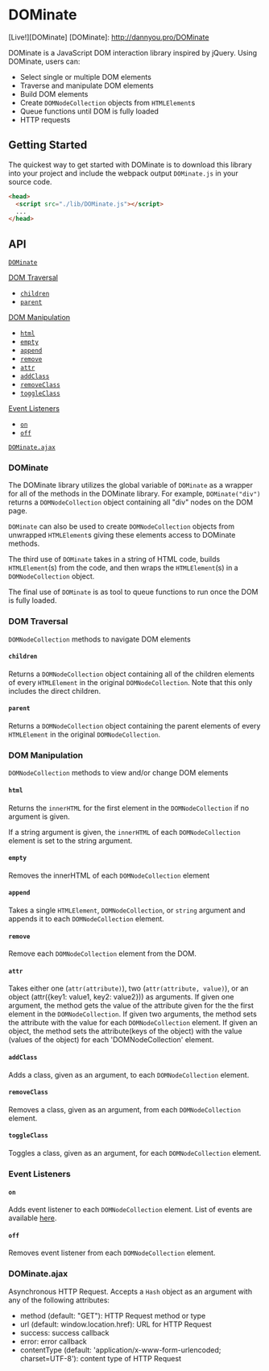 # DOMinate

[Live!][DOMinate]
[DOMinate]: http://dannyou.pro/DOMinate

DOMinate is a JavaScript DOM interaction library inspired by jQuery.  Using DOMinate, users can:
  * Select single or multiple DOM elements
  * Traverse and manipulate DOM elements
  * Build DOM elements
  * Create `DOMNodeCollection` objects from `HTMLElement`s
  * Queue functions until DOM is fully loaded
  * HTTP requests

## Getting Started

The quickest way to get started with DOMinate is to download this library into your project and include the webpack output `DOMinate.js` in your source code.

```html
<head>
  <script src="./lib/DOMinate.js"></script>
  ...
</head>
```

## API

[`DOMinate`](#l)  

[DOM Traversal](#dom-traversal)  
  * [`children`](#children)  
  * [`parent`](#parent)  

[DOM Manipulation](#dom-manipulation)  
  * [`html`](#html)  
  * [`empty`](#empty)  
  * [`append`](#append)  
  * [`remove`](#remove)  
  * [`attr`](#attr)  
  * [`addClass`](#addclass)  
  * [`removeClass`](#removeclass)  
  * [`toggleClass`](#toggleclass)  

[Event Listeners](#event-listeners)  
  * [`on`](#on)  
  * [`off`](#off)  

[`DOMinate.ajax`](#lajax)  

### DOMinate

The DOMinate library utilizes the global variable of `DOMinate` as a wrapper for all of the methods in the DOMinate library. For example, `DOMinate("div")` returns a `DOMNodeCollection` object containing all "div" nodes on the DOM page.

`DOMinate` can also be used to create `DOMNodeCollection` objects from unwrapped `HTMLElement`s giving these elements access to DOMinate methods.  

The third use of `DOMinate` takes in a string of HTML code, builds `HTMLElement`(s) from the code, and then wraps the `HTMLElement`(s) in a `DOMNodeCollection` object.

The final use of `DOMinate` is as tool to queue functions to run once the DOM is fully loaded.

### DOM Traversal

`DOMNodeCollection` methods to navigate DOM elements

#### `children`

Returns a `DOMNodeCollection` object containing all of the children elements of every `HTMLElement` in the original `DOMNodeCollection`.  Note that this only includes the direct children.

#### `parent`

Returns a `DOMNodeCollection` object containing the parent elements of every `HTMLElement` in the original `DOMNodeCollection`.  

### DOM Manipulation

`DOMNodeCollection` methods to view and/or change DOM elements

#### `html`

Returns the `innerHTML` for the first element in the `DOMNodeCollection` if no argument is given.

If a string argument is given, the `innerHTML` of each `DOMNodeCollection` element is set to the string argument.

#### `empty`

Removes the innerHTML of each `DOMNodeCollection` element

#### `append`

Takes a single `HTMLElement`, `DOMNodeCollection`, or `string` argument and appends it to each `DOMNodeCollection` element.

#### `remove`

Remove each `DOMNodeCollection` element from the DOM.

#### `attr`

Takes either one (`attr(attribute)`), two (`attr(attribute, value)`), or an object (attr({key1: value1, key2: value2})) as arguments.  If given one argument, the method gets the value of the attribute given for the the first element in the `DOMNodeCollection`. If given two arguments, the method sets the attribute with the value for each `DOMNodeCollection` element. If given an object, the method sets the attribute(keys of the object) with the value (values of the object) for each 'DOMNodeCollection' element.

#### `addClass`

Adds a class, given as an argument, to each `DOMNodeCollection` element.

#### `removeClass`

Removes a class, given as an argument, from each `DOMNodeCollection` element.

#### `toggleClass`

Toggles a class, given as an argument, for each `DOMNodeCollection` element.

### Event Listeners

#### `on`

Adds event listener to each `DOMNodeCollection` element.  List of events are available [here](https://developer.mozilla.org/en-US/docs/Web/Events).

#### `off`

Removes event listener from each `DOMNodeCollection` element.

### DOMinate.ajax

Asynchronous HTTP Request.  Accepts a `Hash` object as an argument with any of the following attributes:
  * method (default: "GET"): HTTP Request method or type
  * url (default: window.location.href): URL for HTTP Request
  * success: success callback
  * error: error callback
  * contentType (default: 'application/x-www-form-urlencoded; charset=UTF-8'): content type of HTTP Request
